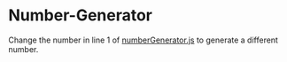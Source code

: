 # Number-Generator
Change the number in line 1 of [numberGenerator.js](/numberGenerator.js) to generate a different number.
